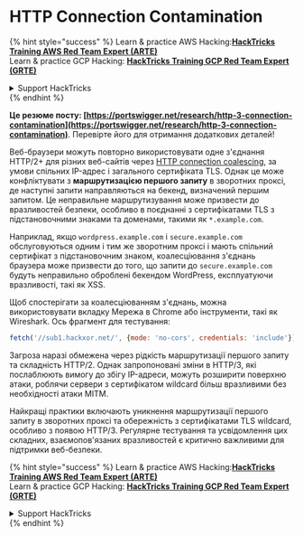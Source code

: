 # HTTP Connection Contamination

{% hint style="success" %}
Learn & practice AWS Hacking:<img src="/.gitbook/assets/arte.png" alt="" data-size="line">[**HackTricks Training AWS Red Team Expert (ARTE)**](https://training.hacktricks.xyz/courses/arte)<img src="/.gitbook/assets/arte.png" alt="" data-size="line">\
Learn & practice GCP Hacking: <img src="/.gitbook/assets/grte.png" alt="" data-size="line">[**HackTricks Training GCP Red Team Expert (GRTE)**<img src="/.gitbook/assets/grte.png" alt="" data-size="line">](https://training.hacktricks.xyz/courses/grte)

<details>

<summary>Support HackTricks</summary>

* Check the [**subscription plans**](https://github.com/sponsors/carlospolop)!
* **Join the** 💬 [**Discord group**](https://discord.gg/hRep4RUj7f) or the [**telegram group**](https://t.me/peass) or **follow** us on **Twitter** 🐦 [**@hacktricks\_live**](https://twitter.com/hacktricks\_live)**.**
* **Share hacking tricks by submitting PRs to the** [**HackTricks**](https://github.com/carlospolop/hacktricks) and [**HackTricks Cloud**](https://github.com/carlospolop/hacktricks-cloud) github repos.

</details>
{% endhint %}

**Це резюме посту: [https://portswigger.net/research/http-3-connection-contamination](https://portswigger.net/research/http-3-connection-contamination)**. Перевірте його для отримання додаткових деталей!

Веб-браузери можуть повторно використовувати одне з'єднання HTTP/2+ для різних веб-сайтів через [HTTP connection coalescing](https://daniel.haxx.se/blog/2016/08/18/http2-connection-coalescing), за умови спільних IP-адрес і загального сертифіката TLS. Однак це може конфліктувати з **маршрутизацією першого запиту** в зворотних проксі, де наступні запити направляються на бекенд, визначений першим запитом. Це неправильне маршрутизування може призвести до вразливостей безпеки, особливо в поєднанні з сертифікатами TLS з підстановочними знаками та доменами, такими як `*.example.com`.

Наприклад, якщо `wordpress.example.com` і `secure.example.com` обслуговуються одним і тим же зворотним проксі і мають спільний сертифікат з підстановочним знаком, коалесціювання з'єднань браузера може призвести до того, що запити до `secure.example.com` будуть неправильно оброблені бекендом WordPress, експлуатуючи вразливості, такі як XSS.

Щоб спостерігати за коалесціюванням з'єднань, можна використовувати вкладку Мережа в Chrome або інструменти, такі як Wireshark. Ось фрагмент для тестування:
```javascript
fetch('//sub1.hackxor.net/', {mode: 'no-cors', credentials: 'include'}).then(()=>{ fetch('//sub2.hackxor.net/', {mode: 'no-cors', credentials: 'include'}) })
```
Загроза наразі обмежена через рідкість маршрутизації першого запиту та складність HTTP/2. Однак запропоновані зміни в HTTP/3, які послаблюють вимогу до збігу IP-адреси, можуть розширити поверхню атаки, роблячи сервери з сертифікатом wildcard більш вразливими без необхідності атаки MITM.

Найкращі практики включають уникнення маршрутизації першого запиту в зворотних проксі та обережність з сертифікатами TLS wildcard, особливо з появою HTTP/3. Регулярне тестування та усвідомлення цих складних, взаємопов'язаних вразливостей є критично важливими для підтримки веб-безпеки.

{% hint style="success" %}
Learn & practice AWS Hacking:<img src="/.gitbook/assets/arte.png" alt="" data-size="line">[**HackTricks Training AWS Red Team Expert (ARTE)**](https://training.hacktricks.xyz/courses/arte)<img src="/.gitbook/assets/arte.png" alt="" data-size="line">\
Learn & practice GCP Hacking: <img src="/.gitbook/assets/grte.png" alt="" data-size="line">[**HackTricks Training GCP Red Team Expert (GRTE)**<img src="/.gitbook/assets/grte.png" alt="" data-size="line">](https://training.hacktricks.xyz/courses/grte)

<details>

<summary>Support HackTricks</summary>

* Check the [**subscription plans**](https://github.com/sponsors/carlospolop)!
* **Join the** 💬 [**Discord group**](https://discord.gg/hRep4RUj7f) or the [**telegram group**](https://t.me/peass) or **follow** us on **Twitter** 🐦 [**@hacktricks\_live**](https://twitter.com/hacktricks\_live)**.**
* **Share hacking tricks by submitting PRs to the** [**HackTricks**](https://github.com/carlospolop/hacktricks) and [**HackTricks Cloud**](https://github.com/carlospolop/hacktricks-cloud) github repos.

</details>
{% endhint %}
